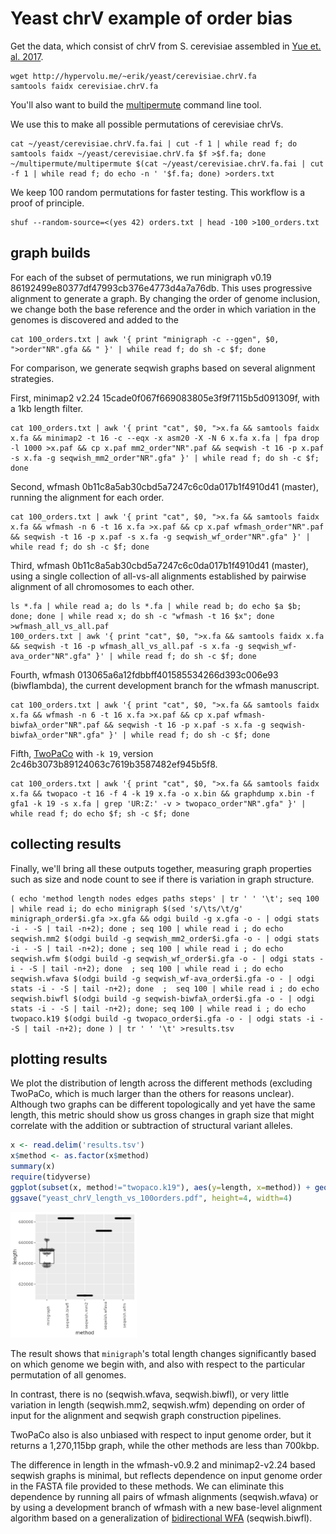 # Yeast chrV example of order bias

Get the data, which consist of chrV from S. cerevisiae assembled in [Yue et. al. 2017](https://doi.org/10.1038/ng.3847).

```shell
wget http://hypervolu.me/~erik/yeast/cerevisiae.chrV.fa
samtools faidx cerevisiae.chrV.fa
```

You'll also want to build the [multipermute](https://github.com/ekg/multipermute) command line tool.

We use this to make all possible permutations of cerevisiae chrVs.

```shell
cat ~/yeast/cerevisiae.chrV.fa.fai | cut -f 1 | while read f; do samtools faidx ~/yeast/cerevisiae.chrV.fa $f >$f.fa; done
~/multipermute/multipermute $(cat ~/yeast/cerevisiae.chrV.fa.fai | cut -f 1 | while read f; do echo -n ' '$f.fa; done) >orders.txt
```

We keep 100 random permutations for faster testing. This workflow is a proof of principle.

```shell
shuf --random-source=<(yes 42) orders.txt | head -100 >100_orders.txt
```

## graph builds

For each of the subset of permutations, we run minigraph v0.19 86192499e80377df47993cb376e4773d4a7a76db.
This uses progressive alignment to generate a graph.
By changing the order of genome inclusion, we change both the base reference and the order in which variation in the genomes is discovered and added to the

```shell
cat 100_orders.txt | awk '{ print "minigraph -c --ggen", $0, ">order"NR".gfa && " }' | while read f; do sh -c $f; done
```

For comparison, we generate seqwish graphs based on several alignment strategies.

First, minimap2 v2.24 15cade0f067f669083805e3f9f7115b5d091309f, with a 1kb length filter.

```shell
cat 100_orders.txt | awk '{ print "cat", $0, ">x.fa && samtools faidx x.fa && minimap2 -t 16 -c --eqx -x asm20 -X -N 6 x.fa x.fa | fpa drop -l 1000 >x.paf && cp x.paf mm2_order"NR".paf && seqwish -t 16 -p x.paf -s x.fa -g seqwish_mm2_order"NR".gfa" }' | while read f; do sh -c $f; done
```

Second, wfmash 0b11c8a5ab30cbd5a7247c6c0da017b1f4910d41 (master), running the alignment for each order.

```shell
cat 100_orders.txt | awk '{ print "cat", $0, ">x.fa && samtools faidx x.fa && wfmash -n 6 -t 16 x.fa >x.paf && cp x.paf wfmash_order"NR".paf && seqwish -t 16 -p x.paf -s x.fa -g seqwish_wf_order"NR".gfa" }' | while read f; do sh -c $f; done
```

Third, wfmash 0b11c8a5ab30cbd5a7247c6c0da017b1f4910d41 (master), using a single collection of all-vs-all alignments established by pairwise alignment of all chromosomes to each other.

```shell
ls *.fa | while read a; do ls *.fa | while read b; do echo $a $b; done; done | while read x; do sh -c "wfmash -t 16 $x"; done >wfmash_all_vs_all.paf
100_orders.txt | awk '{ print "cat", $0, ">x.fa && samtools faidx x.fa && seqwish -t 16 -p wfmash_all_vs_all.paf -s x.fa -g seqwish_wf-ava_order"NR".gfa" }' | while read f; do sh -c $f; done
```

Fourth, wfmash 013065a6a12fdbbff401585534266d393c006e93 (biwflambda), the current development branch for the wfmash manuscript.

```shell
cat 100_orders.txt | awk '{ print "cat", $0, ">x.fa && samtools faidx x.fa && wfmash -n 6 -t 16 x.fa >x.paf && cp x.paf wfmash-biwfaλ_order"NR".paf && seqwish -t 16 -p x.paf -s x.fa -g seqwish-biwfaλ_order"NR".gfa" }' | while read f; do sh -c $f; done
```

Fifth, [TwoPaCo](https://github.com/medvedevgroup/TwoPaCo) with `-k 19`, version 2c46b3073b89124063c7619b3587482ef945b5f8.

```shell
cat 100_orders.txt | awk '{ print "cat", $0, ">x.fa && samtools faidx x.fa && twopaco -t 16 -f 4 -k 19 x.fa -o x.bin && graphdump x.bin -f gfa1 -k 19 -s x.fa | grep 'UR:Z:' -v > twopaco_order"NR".gfa" }' | while read f; do echo $f; sh -c $f; done
```

## collecting results

Finally, we'll bring all these outputs together, measuring graph properties such as size and node count to see if there is variation in graph structure.

```shell
( echo 'method length nodes edges paths steps' | tr ' ' '\t'; seq 100 | while read i; do echo minigraph $(sed 's/\ts/\t/g' minigraph_order$i.gfa >x.gfa && odgi build -g x.gfa -o - | odgi stats -i - -S | tail -n+2); done ; seq 100 | while read i ; do echo seqwish.mm2 $(odgi build -g seqwish_mm2_order$i.gfa -o - | odgi stats -i - -S | tail -n+2); done ; seq 100 | while read i ; do echo seqwish.wfm $(odgi build -g seqwish_wf_order$i.gfa -o - | odgi stats -i - -S | tail -n+2); done  ; seq 100 | while read i ; do echo seqwish.wfava $(odgi build -g seqwish_wf-ava_order$i.gfa -o - | odgi stats -i - -S | tail -n+2); done  ;  seq 100 | while read i ; do echo seqwish.biwfl $(odgi build -g seqwish-biwfaλ_order$i.gfa -o - | odgi stats -i - -S | tail -n+2); done; seq 100 | while read i ; do echo twopaco.k19 $(odgi build -g twopaco_order$i.gfa -o - | odgi stats -i - -S | tail -n+2); done ) | tr ' ' '\t' >results.tsv
```

## plotting results

We plot the distribution of length across the different methods (excluding TwoPaCo, which is much larger than the others for reasons unclear).
Although two graphs can be different topologically and yet have the same length, this metric should show us gross changes in graph size that might correlate with the addition or subtraction of structural variant alleles.

```R
x <- read.delim('results.tsv')
x$method <- as.factor(x$method)
summary(x)
require(tidyverse)
ggplot(subset(x, method!="twopaco.k19"), aes(y=length, x=method)) + geom_boxplot() + geom_quasirandom(alpha=I(1/5)) + theme(axis.text.x = element_text(angle = 90))
ggsave("yeast_chrV_length_vs_100orders.pdf", height=4, width=4)
```

<img src="https://raw.githubusercontent.com/pangenome/seqwish-paper/master/manuscript/yeast_chrV_length_vs_100orders.png" alt="chrV yeast order permutation results" style="max-width: 40%;">

The result shows that `minigraph`'s total length changes significantly based on which genome we begin with, and also with respect to the particular permutation of all genomes.

In contrast, there is no (seqwish.wfava, seqwish.biwfl), or very little variation in length (seqwish.mm2, seqwish.wfm) depending on order of input for the alignment and seqwish graph construction pipelines.

TwoPaCo also is also unbiased with respect to input genome order, but it returns a 1,270,115bp graph, while the other methods are less than 700kbp.

The difference in length in the wfmash-v0.9.2 and minimap2-v2.24 based seqwish graphs is minimal, but reflects dependence on input genome order in the FASTA file provided to these methods.
We can eliminate this dependence by running all pairs of wfmash alignments (seqwish.wfava) or by using a development branch of wfmash with a new base-level alignment algorithm based on a generalization of [bidirectional WFA](https://doi.org/10.1101/2022.04.14.488380) (seqwish.biwfl).
